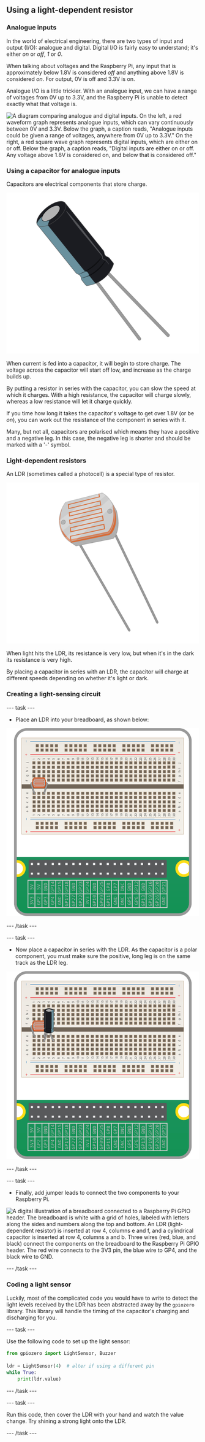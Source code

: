 ## Using a light-dependent resistor

### Analogue inputs

In the world of electrical engineering, there are two types of input and output (I/O): analogue and digital. Digital I/O is fairly easy to understand; it's either *on* or *off*, *1* or *0*.

When talking about voltages and the Raspberry Pi, any input that is approximately below 1.8V is considered *off* and anything above 1.8V is considered *on*. For output, 0V is off and 3.3V is on.

Analogue I/O is a little trickier. With an analogue input, we can have a range of voltages from 0V up to 3.3V, and the Raspberry Pi is unable to detect exactly what that voltage is.

![A diagram comparing analogue and digital inputs. On the left, a red waveform graph represents analogue inputs, which can vary continuously between 0V and 3.3V. Below the graph, a caption reads, "Analogue inputs could be given a range of voltages, anywhere from 0V up to 3.3V." On the right, a red square wave graph represents digital inputs, which are either on or off. Below the graph, a caption reads, "Digital inputs are either on or off. Any voltage above 1.8V is considered on, and below that is considered off."](images/analogue-digital.jpg)


### Using a capacitor for analogue inputs

Capacitors are electrical components that store charge.

![A digital illustration of a cylindrical capacitor with two long metal leads. The capacitor body is black with a light blue band near the base, and it is depicted in an angled view showing both the top and sides of the component.](images/capacitor.png)

When current is fed into a capacitor, it will begin to store charge. The voltage across the capacitor will start off low, and increase as the charge builds up.

By putting a resistor in series with the capacitor, you can slow the speed at which it charges. With a high resistance, the capacitor will charge slowly, whereas a low resistance will let it charge quickly.

If you time how long it takes the capacitor's voltage to get over 1.8V (or be *on*), you can work out the resistance of the component in series with it.

Many, but not all, capacitors are polarised which means they have a positive and a negative leg. In this case, the negative leg is shorter and should be marked with a '-' symbol.

### Light-dependent resistors

An LDR (sometimes called a photocell) is a special type of resistor.

![A digital illustration of a light-dependent resistor (LDR) with two long metal leads. The LDR has a circular face with an orange zigzag pattern on a white background, indicating the photosensitive surface. The component is shown at an angle, displaying both the top and side views.](images/ldr.png)

When light hits the LDR, its resistance is very low, but when it's in the dark its resistance is very high.

By placing a capacitor in series with an LDR, the capacitor will charge at different speeds depending on whether it's light or dark.

### Creating a light-sensing circuit

--- task ---

+  Place an LDR into your breadboard, as shown below:

![A digital illustration of a breadboard connected to a Raspberry Pi GPIO header. The breadboard is white with a grid of holes, labeled with letters along the sides and numbers along the top and bottom. An LDR (light-dependent resistor) is inserted into the breadboard at row 4, columns e and f. Below the breadboard, the green Raspberry Pi GPIO header shows various labeled pins for connecting electronic components.](images/Laser-tripwire_1-01.png)

--- /task ---

--- task ---

+  Now place a capacitor in series with the LDR. As the capacitor is a polar component, you must make sure the positive, long leg is on the same track as the LDR leg.

![A digital illustration of a breadboard connected to a Raspberry Pi GPIO header. The breadboard is white with a grid of holes, labeled with letters along the sides and numbers along the top and bottom. An LDR (light-dependent resistor) is inserted at row 4, columns e and f, and a cylindrical capacitor is inserted at row 4, columns a and b, with its leads extending into the adjacent holes. Below the breadboard, the green Raspberry Pi GPIO header shows various labeled pins for connecting electronic components](images/Laser-tripwire_2-01.jpg)

--- /task ---

--- task ---

+  Finally, add jumper leads to connect the two components to your Raspberry Pi.

![A digital illustration of a breadboard connected to a Raspberry Pi GPIO header. The breadboard is white with a grid of holes, labeled with letters along the sides and numbers along the top and bottom. An LDR (light-dependent resistor) is inserted at row 4, columns e and f, and a cylindrical capacitor is inserted at row 4, columns a and b. Three wires (red, blue, and black) connect the components on the breadboard to the Raspberry Pi GPIO header. The red wire connects to the 3V3 pin, the blue wire to GP4, and the black wire to GND.](images/Laser-tripwire_3-01.jpg)

--- /task ---


### Coding a light sensor

Luckily, most of the complicated code you would have to write to detect the light levels received by the LDR has been abstracted away by the `gpiozero` library. This library will handle the timing of the capacitor's charging and discharging for you.

--- task ---

Use the following code to set up the light sensor:

```python
from gpiozero import LightSensor, Buzzer

ldr = LightSensor(4)  # alter if using a different pin
while True:
    print(ldr.value)

```

--- /task ---

--- task ---

Run this code, then cover the LDR with your hand and watch the value change. Try shining a strong light onto the LDR.

--- /task ---



